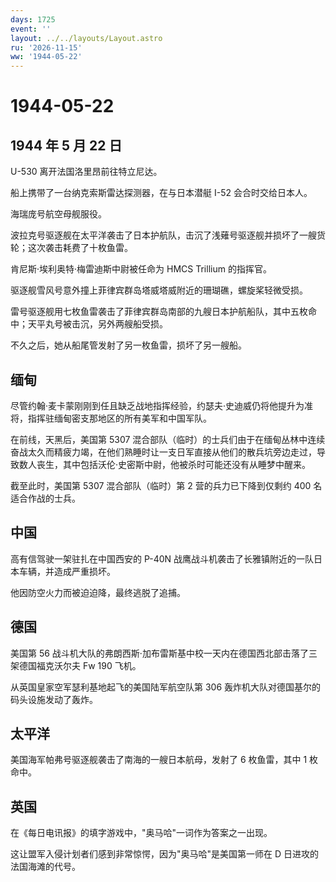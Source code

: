 ```yaml
---
days: 1725
event: ''
layout: ../../layouts/Layout.astro
ru: '2026-11-15'
ww: '1944-05-22'
---
```


# 1944-05-22

## 1944 年 5 月 22 日

U-530 离开法国洛里昂前往特立尼达。

船上携带了一台纳克索斯雷达探测器，在与日本潜艇 I-52 会合时交给日本人。

海瑞庞号航空母舰服役。

波拉克号驱逐舰在太平洋袭击了日本护航队，击沉了浅薙号驱逐舰并损坏了一艘货轮；这次袭击耗费了十枚鱼雷。

肯尼斯·埃利奥特·梅雷迪斯中尉被任命为 HMCS Trillium 的指挥官。

驱逐舰雪风号意外撞上菲律宾群岛塔威塔威附近的珊瑚礁，螺旋桨轻微受损。

雷号驱逐舰用七枚鱼雷袭击了菲律宾群岛南部的九艘日本护航船队，其中五枚命中；天平丸号被击沉，另外两艘船受损。

不久之后，她从船尾管发射了另一枚鱼雷，损坏了另一艘船。

## 缅甸

尽管约翰·麦卡蒙刚刚到任且缺乏战地指挥经验，约瑟夫·史迪威仍将他提升为准将，指挥驻缅甸密支那地区的所有美军和中国军队。

在前线，天黑后，美国第 5307
混合部队（临时）的士兵们由于在缅甸丛林中连续奋战太久而精疲力竭，在他们熟睡时让一支日军直接从他们的散兵坑旁边走过，导致数人丧生，其中包括沃伦·史密斯中尉，他被杀时可能还没有从睡梦中醒来。

截至此时，美国第 5307 混合部队（临时）第 2 营的兵力已下降到仅剩约 400
名适合作战的士兵。

## 中国

高有信驾驶一架驻扎在中国西安的 P-40N
战鹰战斗机袭击了长雅镇附近的一队日本车辆，并造成严重损坏。

他因防空火力而被迫迫降，最终逃脱了追捕。

## 德国

美国第 56
战斗机大队的弗朗西斯·加布雷斯基中校一天内在德国西北部击落了三架德国福克沃尔夫
Fw 190 飞机。

从英国皇家空军瑟利基地起飞的美国陆军航空队第 306
轰炸机大队对德国基尔的码头设施发动了轰炸。

## 太平洋

美国海军帕弗号驱逐舰袭击了南海的一艘日本航母，发射了 6 枚鱼雷，其中 1
枚命中。

## 英国

在《每日电讯报》的填字游戏中，"奥马哈"一词作为答案之一出现。

这让盟军入侵计划者们感到非常惊愕，因为"奥马哈"是美国第一师在 D
日进攻的法国海滩的代号。
